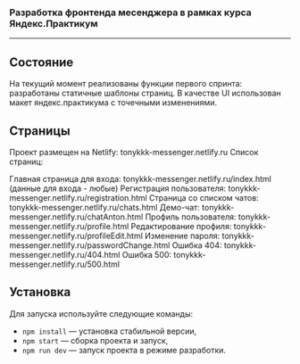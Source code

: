 ### Разработка фронтенда месенджера в рамках курса Яндекс.Практикум 
---


## Состояние 

На текущий момент реализованы функции первого спринта: разработаны статичные шаблоны страниц. В качестве UI использован макет яндекс.практикума с точечными изменениями. 

## Страницы
Проект размещен на Netlify: tonykkk-messenger.netlify.ru
Список страниц:

Главная страница для входа: tonykkk-messenger.netlify.ru/index.html (данные для входа - любые)
Регистрация пользователя: tonykkk-messenger.netlify.ru/registration.html
Страница со списком чатов: tonykkk-messenger.netlify.ru/chats.html
Демо-чат: tonykkk-messenger.netlify.ru/chatAnton.html
Профиль пользователя: tonykkk-messenger.netlify.ru/profile.html
Редактирование профиля: tonykkk-messenger.netlify.ru/profileEdit.html
Изменение пароля: tonykkk-messenger.netlify.ru/passwordChange.html
Ошибка 404: tonykkk-messenger.netlify.ru/404.html
Ошибка 500: tonykkk-messenger.netlify.ru/500.html
        



## Установка

Для запуска используйте следующие команды:

- `npm install` — установка стабильной версии,
- `npm start` — сборка проекта и запуск,
- `npm run dev` — запуск проекта в режиме разработки.



